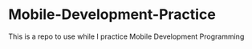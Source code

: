 # Mobile-Development-Practice
This is a repo to use while I practice Mobile Development Programming
